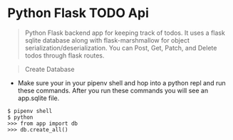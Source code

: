 # Python Flask TODO Api

> Python Flask backend app for keeping track of todos.  It uses a flask sqlite database along with flask-marshmallow for object serialization/deserialization.  You can Post, Get, Patch, and Delete todos through flask routes.

> Create Database
- Make sure your in your pipenv shell and hop into a python repl and run these commands.  After you run these commands you will see an app.sqlite file.
```
$ pipenv shell
$ python
>>> from app import db
>>> db.create_all()
```